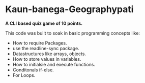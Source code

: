# Kaun-banega-Geographypati
 **A CLI based quiz game of 10 points.**


This code was built to soak in basic programming concepts like:
* How to require Packages.
* use the readline-sync package.
* Datastructures  like arrays, objects.
* How to store values in variables.
* How to initialsie and execute functions.
* Conditonals if-else.
* For Loops.
